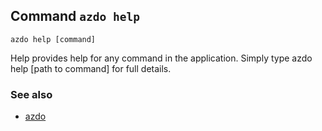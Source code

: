 ## Command `azdo help`

```
azdo help [command]
```

Help provides help for any command in the application.
Simply type azdo help [path to command] for full details.

### See also

* [azdo](./azdo.md)
